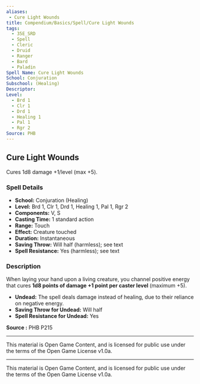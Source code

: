 ```yaml
---
aliases:
 - Cure Light Wounds
title: Compendium/Basics/Spell/Cure Light Wounds
tags:
  - 35E_SRD
  - Spell
  - Cleric
  - Druid
  - Ranger
  - Bard
  - Paladin
Spell Name: Cure Light Wounds
School: Conjuration
Subschool: (Healing)
Descriptor: 
Level:
  - Brd 1
  - Clr 1
  - Drd 1
  - Healing 1
  - Pal 1
  - Rgr 2
Source: PHB
---
```


## Cure Light Wounds

Cures 1d8 damage +1/level (max +5).

### Spell Details

- **School:** Conjuration (Healing)  
- **Level:** Brd 1, Clr 1, Drd 1, Healing 1, Pal 1, Rgr 2  
- **Components:** V, S  
- **Casting Time:** 1 standard action  
- **Range:** Touch  
- **Effect:** Creature touched  
- **Duration:** Instantaneous  
- **Saving Throw:** Will half (harmless); see text  
- **Spell Resistance:** Yes (harmless); see text  

### Description

When laying your hand upon a living creature, you channel positive energy that cures **1d8 points of damage +1 point per caster level** (maximum +5).

- **Undead:** The spell deals damage instead of healing, due to their reliance on negative energy.  
- **Saving Throw for Undead:** Will half  
- **Spell Resistance for Undead:** Yes  


**Source :** PHB P215

---

This material is Open Game Content, and is licensed for public use under  
the terms of the Open Game License v1.0a.

---

This material is Open Game Content, and is licensed for public use under the terms of the Open Game License v1.0a.
